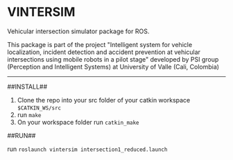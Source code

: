 VINTERSIM
=========

Vehicular intersection simulator package for ROS.

This package is part of the project "Intelligent system for vehicle localization, incident detection and accident prevention at vehicular intersections using mobile robots in a pilot stage" developed by PSI group (Perception and Intelligent Systems) at University of Valle (Cali, Colombia)

------------------------

##INSTALL##

1. Clone the repo into your src folder of your catkin workspace `$CATKIN_WS/src`
2. run `make`
3. On your workspace folder run `catkin_make`

##RUN##

run `roslaunch vintersim intersection1_reduced.launch`
